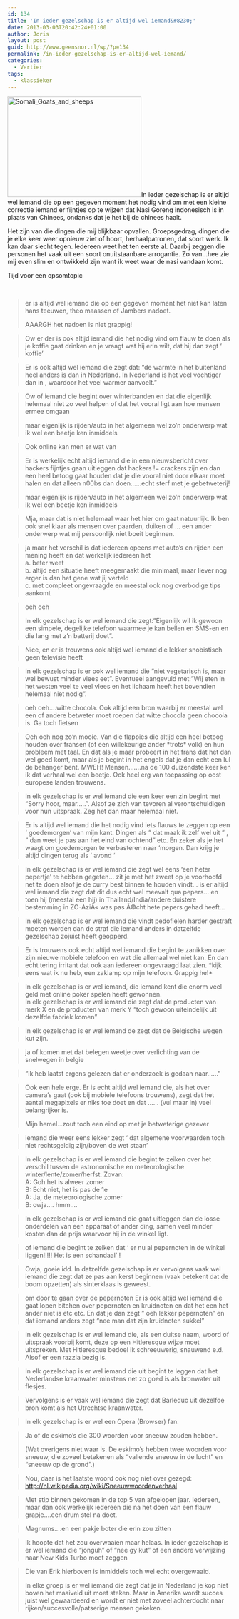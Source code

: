 ```yaml
---
id: 134
title: 'In ieder gezelschap is er altijd wel iemand&#8230;'
date: 2013-03-03T20:42:24+01:00
author: Joris
layout: post
guid: http://www.geensnor.nl/wp/?p=134
permalink: /in-ieder-gezelschap-is-er-altijd-wel-iemand/
categories:
  - Vertier
tags:
  - klassieker
---
```

[<img class="size-medium wp-image-135 alignright" alt="Somali_Goats_and_sheeps" src="http://www.geensnor.nl/wp/wp-content/uploads/2014/03/Somali_Goats_and_sheeps-300x225.jpg" width="300" height="225" srcset="https://www.geensnor.nl/wp/wp-content/uploads/2014/03/Somali_Goats_and_sheeps-300x225.jpg 300w, https://www.geensnor.nl/wp/wp-content/uploads/2014/03/Somali_Goats_and_sheeps.jpg 400w" sizes="(max-width: 300px) 100vw, 300px" />](http://www.geensnor.nl/wp/wp-content/uploads/2014/03/Somali_Goats_and_sheeps.jpg)In ieder gezelschap is er altijd wel iemand die op een gegeven moment het nodig vind om met een kleine correctie iemand er fijntjes op te wijzen dat Nasi Goreng indonesisch is in plaats van Chinees, ondanks dat je het bij de chinees haalt.

Het zijn van die dingen die mij blijkbaar opvallen. Groepsgedrag, dingen die je elke keer weer opnieuw ziet of hoort, herhaalpatronen, dat soort werk. Ik kan daar slecht tegen. Iedereen weet het ten eerste al. Daarbij zeggen die personen het vaak uit een soort onuitstaanbare arrogantie. Zo van&#8230;hee zie mij even slim en ontwikkeld zijn want ik weet waar de nasi vandaan komt.

Tijd voor een opsomtopic

&nbsp;

> er is altijd wel iemand die op een gegeven moment het niet kan laten hans teeuwen, theo maassen of Jambers nadoet.
> 
> AAARGH het nadoen is niet grappig!

> Ow er der is ook altijd iemand die het nodig vind om flauw te doen als je koffie gaat drinken en je vraagt wat hij erin wilt, dat hij dan zegt &#8216; koffie&#8217; 

> Er is ook altijd wel iemand die zegt dat: &#8220;de warmte in het buitenland heel anders is dan in Nederland. In Nederland is het veel vochtiger dan in <insert land>, waardoor het veel warmer aanvoelt.&#8221; 

> Ow of iemand die begint over winterbanden en dat die eigenlijk helemaal niet zo veel helpen of dat het vooral ligt aan hoe mensen ermee omgaan 
> 
> maar eigenlijk is rijden/auto in het algemeen wel zo&#8217;n onderwerp wat ik wel een beetje ken inmiddels 

> Ook online kan men er wat van 
> 
> Er is werkelijk echt altijd iemand die in een nieuwsbericht over hackers fijntjes gaan uitleggen dat hackers != crackers zijn en dan een heel betoog gaat houden dat je die vooral niet door elkaar moet halen en dat alleen n00bs dan doen&#8230;&#8230;echt sterf met je gebetweterij!
> 
> maar eigenlijk is rijden/auto in het algemeen wel zo&#8217;n onderwerp wat ik wel een beetje ken inmiddels 

> Mja, maar dat is niet helemaal waar het hier om gaat natuurlijk. Ik ben ook snel klaar als mensen over paarden, duiken of &#8230; een ander onderwerp wat mij persoonlijk niet boeit beginnen. 

> ja maar het verschil is dat iedereen opeens met auto&#8217;s en rijden een mening heeft en dat werkelijk iedereen het  
> a. beter weet  
> b. altijd een situatie heeft meegemaakt die minimaal, maar liever nog erger is dan het gene wat jij verteld  
> c. met compleet ongevraagde en meestal ook nog overbodige tips aankomt

> oeh oeh 
> 
> In elk gezelschap is er wel iemand die zegt:&#8221;Eigenlijk wil ik gewoon een simpele, degelijke telefoon waarmee je kan bellen en SMS-en en die lang met z&#8217;n batterij doet&#8221;.

> Nice, en er is trouwens ook altijd wel iemand die lekker snobistisch geen televisie heeft 

> In elk gezelschap is er ook wel iemand die &#8220;niet vegetarisch is, maar wel bewust minder vlees eet&#8221;. Eventueel aangevuld met:&#8221;Wij eten in het westen veel te veel vlees en het lichaam heeft het bovendien helemaal niet nodig&#8221;. 

> oeh oeh&#8230;.witte chocola. Ook altijd een bron waarbij er meestal wel een of andere betweter moet roepen dat witte chocola geen chocola is. Ga toch fietsen 

> Oeh oeh nog zo&#8217;n mooie. Van die flappies die altijd een heel betoog houden over fransen (of een willekeurige ander \*trots\* volk) en hun probleem met taal. En dat als je maar probeert in het frans dat het dan wel goed komt, maar als je begint in het engels dat je dan echt een lul de behanger bent. MWEH! Mensen&#8230;&#8230;.na de 100 duizendste keer ken ik dat verhaal wel een beetje. Ook heel erg van toepassing op oost europese landen trouwens. 

> In elk gezelschap is er wel iemand die een keer een zin begint met &#8220;Sorry hoor, maar&#8230;..&#8221;. Alsof ze zich van tevoren al verontschuldigen voor hun uitspraak. Zeg het dan maar helemaal niet. 

> Er is altijd wel iemand die het nodig vind iets flauws te zeggen op een &#8216; goedemorgen&#8217; van mijn kant. Dingen als &#8221; dat maak ik zelf wel uit &#8221; , &#8221; dan weet je pas aan het eind van ochtend&#8221; etc. En zeker als je het waagt om goedemorgen te verbasteren naar &#8216;morgen. Dan krijg je altijd dingen terug als &#8216; avond &#8216; 

> In elk gezelschap is er wel iemand die zegt wel eens &#8216;een heter pepertje&#8217; te hebben gegeten&#8230; zit je met het zweet op je voorhoofd net te doen alsof je de curry best binnen te houden vindt&#8230; is er altijd wel iemand die zegt dat dit dus echt wel meevalt qua pepers&#8230; en toen hij (meestal een hij) in Thailand/India/andere duistere bestemming in ZO-AziÃ« was pas Ã©cht hete pepers gehad heeft&#8230; 

> In elk gezelschap is er wel iemand die vindt pedofielen harder gestraft moeten worden dan de straf die iemand anders in datzelfde gezelschap zojuist heeft geopperd. 

> Er is trouwens ook echt altijd wel iemand die begint te zanikken over zijn nieuwe mobiele telefoon en wat die allemaal wel niet kan. En dan echt tering irritant dat ook aan iedereen ongevraagd laat zien. \*kijk eens wat ik nu heb, een zaklamp op mijn telefoon. Grappig he!\* 

> In elk gezelschap is er wel iemand, die iemand kent die enorm veel geld met online poker spelen heeft gewonnen.  
> In elk gezelschap is er wel iemand die zegt dat de producten van merk X en de producten van merk Y &#8220;toch gewoon uiteindelijk uit dezelfde fabriek komen&#8221; 

> In elk gezelschap is er wel iemand de zegt dat de Belgische wegen kut zijn. 

> ja of komen met dat belegen weetje over verlichting van de snelwegen in belgie 

> &#8220;Ik heb laatst ergens gelezen dat er onderzoek is gedaan naar&#8230;&#8230;&#8221; 

> Ook een hele erge. Er is echt altijd wel iemand die, als het over camera&#8217;s gaat (ook bij mobiele telefoons trouwens), zegt dat het aantal megapixels er niks toe doet en dat &#8230;&#8230; (vul maar in) veel belangrijker is. 
> 
> Mijn hemel&#8230;zout toch een eind op met je betweterige gezever 

> iemand die weer eens lekker zegt &#8216; dat algemene voorwaarden toch niet rechtsgeldig zijn/boven de wet staan&#8217; 

> In elk gezelschap is er wel iemand die begint te zeiken over het verschil tussen de astronomische en meteorologische winter/lente/zomer/herfst. Zovan:  
> A: Goh het is alweer zomer  
> B: Echt niet, het is pas de 1e  
> A: Ja, de meteorologische zomer  
> B: owja&#8230;. hmm&#8230;. 

> In elk gezelschap is er wel iemand die gaat uitleggen dan de losse onderdelen van een apparaat of ander ding, samen veel minder kosten dan de prijs waarvoor hij in de winkel ligt. 

> of iemand die begint te zeiken dat &#8216; er nu al pepernoten in de winkel liggen!!!!! Het is een schandaal&#8217; ! 

> Owja, goeie idd. In datzelfde gezelschap is er vervolgens vaak wel iemand die zegt dat ze pas aan kerst beginnen (vaak betekent dat de boom opzetten) als sinterklaas is geweest. 

> om door te gaan over de pepernoten Er is ook altijd wel iemand die gaat lopen bitchen over pepernoten en kruidnoten en dat het een het ander niet is etc etc. En dat je dan zegt &#8221; oeh lekker pepernoten&#8221; en dat iemand anders zegt &#8220;nee man dat zijn kruidnoten sukkel&#8221; 

> In elk gezelschap is er wel iemand die, als een duitse naam, woord of uitspraak voorbij komt, deze op een Hitleresque wijze moet uitspreken. Met Hitleresque bedoel ik schreeuwerig, snauwend e.d. Alsof er een razzia bezig is. 

> In elk gezelschap is er wel iemand die uit begint te leggen dat het Nederlandse kraanwater minstens net zo goed is als bronwater uit flesjes. 

> Vervolgens is er vaak wel iemand die zegt dat Barleduc uit dezelfde bron komt als het Utrechtse kraanwater. 

> In elk gezelschap is er wel een Opera (Browser) fan. 

> Ja of de eskimo&#8217;s die 300 woorden voor sneeuw zouden hebben. 
> 
> (Wat overigens niet waar is. De eskimo&#8217;s hebben twee woorden voor sneeuw, die zoveel betekenen als &#8220;vallende sneeuw in de lucht&#8221; en &#8220;sneeuw op de grond&#8221;.) 

> Nou, daar is het laatste woord ook nog niet over gezegd: http://nl.wikipedia.org/wiki/Sneeuwwoordenverhaal 

> Met stip binnen gekomen in de top 5 van afgelopen jaar. Iedereen, maar dan ook werkelijk iedereen die na het doen van een flauw grapje&#8230;.een drum stel na doet. 

> Magnums&#8230;.en een pakje boter die erin zou zitten 

> Ik hoopte dat het zou overwaaien maar helaas. In ieder gezelschap is er wel iemand die &#8220;jonguh&#8221; of &#8220;nee gy kut&#8221; of een andere verwijzing naar New Kids Turbo moet zeggen 

> Die van Erik hierboven is inmiddels toch wel echt overgewaaid. 
> 
> In elke groep is er wel iemand die zegt dat je in Nederland je kop niet boven het maaiveld uit moet steken. Maar in Amerika wordt succes juist wel gewaardeerd en wordt er niet met zoveel achterdocht naar rijken/succesvolle/patserige mensen gekeken.